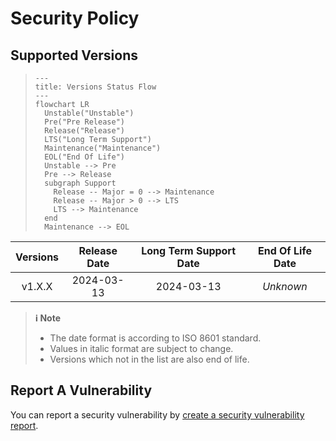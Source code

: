 # Security Policy

## Supported Versions

> ```mermaid
> ---
> title: Versions Status Flow
> ---
> flowchart LR
>   Unstable("Unstable")
>   Pre("Pre Release")
>   Release("Release")
>   LTS("Long Term Support")
>   Maintenance("Maintenance")
>   EOL("End Of Life")
>   Unstable --> Pre
>   Pre --> Release
>   subgraph Support
>     Release -- Major = 0 --> Maintenance
>     Release -- Major > 0 --> LTS
>     LTS --> Maintenance
>   end
>   Maintenance --> EOL
> ```

| **Versions** | **Release Date** | **Long Term Support Date** | **End Of Life Date** |
|:-:|:-:|:-:|:-:|
| v1.X.X | 2024-03-13 | 2024-03-13 | *Unknown* |

> **ℹ️ Note**
>
> - The date format is according to ISO 8601 standard.
> - Values in italic format are subject to change.
> - Versions which not in the list are also end of life.

## Report A Vulnerability

You can report a security vulnerability by [create a security vulnerability report](https://github.com/hugoalh/hugoalh/blob/main/universal-guide/contributing.md#create-a-security-vulnerability-report).
